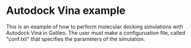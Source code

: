 # Autodock Vina example
This is an example of how to perform molecular docking simulations with
Autodock Vina in Galileo. The user must make a configuruation file,
called "conf.txt" that specifies the parameters of the simulation. 

